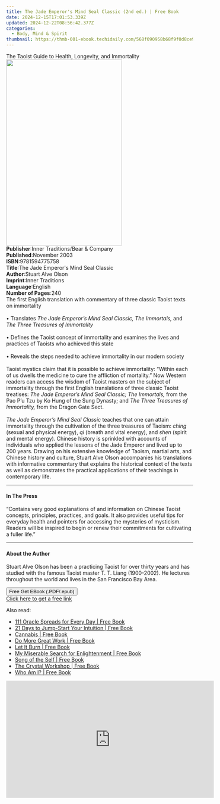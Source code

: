 ```yaml
---
title: The Jade Emperor's Mind Seal Classic (2nd ed.) | Free Book
date: 2024-12-15T17:01:53.339Z
updated: 2024-12-22T08:56:42.377Z
categories:
  - Body, Mind & Spirit
thumbnail: https://thmb-001-ebook.techidaily.com/568f090958b68f9f0d8ce9f501b703676e198da1eca24993d649c7671a0e3ab8.jpg
---
```

<main id="book-container">
  <div class="flex flex-col">
    <div class="book-brief flex-1 py-6 px-4 sm:p-6 md:py-10 md:px-8">
      <!-- brief-->
      <div class="book-brief-main">
        The Taoist Guide to Health, Longevity, and Immortality
      </div>
    </div>
    <div
      class="book-meta-info flex-1 grid gap-4 col-start-1 col-end-3 row-start-1 sm:mb-6 sm:grid-cols-4 lg:gap-6 lg:col-start-2 lg:row-end-6 lg:row-span-6 lg:mb-0"
    >
      <div
        class="book-meta-info-left place-content-center mt-4 p-4 text-sm leading-6 col-start-2 col-span-2 dark:text-slate-400"
      >
        <img
          class="w-full h-500 object-cover rounded-lg sm:h-255 sm:col-span-2 lg:col-span-full"
          src="https://img-001-ebook.techidaily.com/32c397e22fbf592291b0ab8fe7f5b8d6482724c51f0b5ccb747c908198ee0ac6.jpg"
          alt=""
          width="312"
          height="500"
        />
      </div>
      <div
        class="book-meta-info-right mt-2 col-start-1 row-start-2 col-span-3 self-center"
      >
        <!-- meta data  -->
        <div class="flex flex-col px-4 md:px-8">
          <div class="flex-1">
            <strong>Publisher</strong>:<span class="px-2"
              >Inner Traditions/Bear &amp; Company</span
            >
          </div>
          <div class="flex-1">
            <strong>Published</strong>:<span class="px-2">November 2003</span>
          </div>
          <div class="flex-1">
            <strong>ISBN</strong>:<span class="px-2">9781594775758</span>
          </div>
          <div class="flex-1">
            <strong>Title</strong>:<span class="px-2"
              >The Jade Emperor&#39;s Mind Seal Classic</span
            >
          </div>
          <div class="flex-1">
            <strong>Author</strong>:<span class="px-2">Stuart Alve Olson</span>
          </div>
          <div class="flex-1">
            <strong>Imprint</strong>:<span class="px-2">Inner Traditions</span>
          </div>
          <div class="flex-1">
            <strong>Language</strong>:<span class="px-2">English</span>
          </div>
          <div class="flex-1">
            <strong>Number of Pages</strong>:<span class="px-2">240</span>
          </div>
        </div>
      </div>
    </div>
    <div class="book-description flex-1 py-6 px-4 sm:p-6 md:py-10 md:px-8">
      <div class="book-description-main">
        <div accordion-content="" id="description">
          The first English translation with commentary of three classic Taoist
          texts on immortality<br /><br />• Translates
          <i>The Jade Emperor’s Mind Seal Classic, The Immortals,</i> and
          <i>The Three Treasures of Immortality<br /><br /></i>• Defines the
          Taoist concept of immortality and examines the lives and practices of
          Taoists who achieved this state<br /><br />• Reveals the steps needed
          to achieve immortality in our modern society<br /><br />Taoist mystics
          claim that it is possible to achieve immortality: “Within each of us
          dwells the medicine to cure the affliction of mortality.” Now Western
          readers can access the wisdom of Taoist masters on the subject of
          immortality through the first English translations of three classic
          Taoist treatises:
          <i>The Jade Emperor’s Mind Seal Classic; The Immortals,</i> from the
          Pao P’u Tzu by Ko Hung of the Sung Dynasty; and
          <i>The Three Treasures of Immortality,</i> from the Dragon Gate Sect.
          <br /><br /><i>The Jade Emperor’s Mind Seal Classic</i> teaches that
          one can attain immortality through the cultivation of the three
          treasures of Taoism: <i>ching</i> (sexual and physical energy),
          <i>qi</i> (breath and vital energy), and <i>shen</i> (spirit and
          mental energy). Chinese history is sprinkled with accounts of
          individuals who applied the lessons of the Jade Emperor and lived up
          to 200 years. Drawing on his extensive knowledge of Taoism, martial
          arts, and Chinese history and culture, Stuart Alve Olson accompanies
          his translations with informative commentary that explains the
          historical context of the texts as well as demonstrates the practical
          applications of their teachings in contemporary life.
        </div>
        <div class="accordion-fader"></div>
      </div>
    </div>
    <div class="book-excerpts flex-1 py-6 px-4 sm:p-6 md:py-10 md:px-8">
      <!-- excerpts-->
      <div class="book-excerpts-main">
        <hr />
        <h4 class="placeholder placeholder-heading">
          <span>In The Press</span>
        </h4>
        <p>
          “Contains very good explanations of and information on Chinese Taoist
          concepts, principles, practices, and goals. It also provides useful
          tips for everyday health and pointers for accessing the mysteries of
          mysticism. Readers will be inspired to begin or renew their
          commitments for cultivating a fuller life.”
        </p>
      </div>
    </div>
    <div class="book-about-author flex-1 py-6 px-4 sm:p-6 md:py-10 md:px-8">
      <!-- about author-->
      <div class="book-main-author-main">
        <hr />
        <h4 class="placeholder placeholder-heading">
          <span>About the Author</span>
        </h4>
        <p>
          Stuart Alve Olson has been a practicing Taoist for over thirty years
          and has studied with the famous Taoist master T. T. Liang (1900-2002).
          He lectures throughout the world and lives in the San Francisco Bay
          Area.
        </p>
      </div>
    </div>
    <div class="book-free-get flex-1 py-6 px-4 sm:p-6 md:py-10 md:px-8">
      <button
        id="btn-free-get"
        class="bg-blue-500 hover:bg-blue-700 text-white font-bold py-2 px-4 rounded"
      >
        Free Get EBook (.PDF/.epub)
      </button>
      <div id="countdown-display" class="px-2 text-lg mt-2"></div>
      <a
        id="free-link"
        class="hidden bg-blue-500 hover:bg-blue-700 text-white font-bold py-2 px-4 rounded"
        href="https://www.ebooks.com/en-us/book/95782142/the-jade-emperor-s-mind-seal-classic/stuart-alve-olson/"
        target="_blank"
        >Click here to get a free link</a
      >
    </div>
    <script>
      let countdownTime = 0;
      let countdownInterval = null;
      document
        .getElementById('btn-free-get')
        .addEventListener('click', startCountdown);
      function startCountdown() {
        countdownTime = new Date().getTime() + 60000 * 3;
        countdownInterval = setInterval(updateCountdown, 1000);
        document.getElementById('btn-free-get').disabled = true;
        document
          .getElementById('btn-free-get')
          .classList.add('bg-gray-500', 'cursor-not-allowed');
      }
      function updateCountdown() {
        let currentTime = new Date().getTime();
        let timeLeft = countdownTime - currentTime;
        let secondsLeft = Math.floor(timeLeft / 1000);
        document.getElementById('countdown-display').innerHTML =
          `Remaining time: ${secondsLeft} seconds.`;
        if (secondsLeft <= 0) {
          clearInterval(countdownInterval);
          document.getElementById('btn-free-get').classList.add('hidden');
          document.getElementById('free-link').classList.remove('hidden');
          document.getElementById('countdown-display').innerHTML = '';
        }
      }
    </script>
  </div>
</main>

<ins class="adsbygoogle"
      style="display:block"
      data-ad-client="ca-pub-7571918770474297"
      data-ad-slot="8358498916"
      data-ad-format="auto"
      data-full-width-responsive="true"></ins>
    

<span class="atpl-alsoreadstyle">Also read:</span>
<div><ul>
<li><a href="https://novels-ebooks.techidaily.com/210842052-9781401976347-111-oracle-spreads-for-every-day/"><u>111 Oracle Spreads for Every Day | Free Book</u></a></li>
<li><a href="https://novels-ebooks.techidaily.com/210842060-9781837821150-21-days-to-jump-start-your-intuition/"><u>21 Days to Jump-Start Your Intuition | Free Book</u></a></li>
<li><a href="https://novels-ebooks.techidaily.com/210840692-9781634243995-cannabis/"><u>Cannabis | Free Book</u></a></li>
<li><a href="https://novels-ebooks.techidaily.com/210842871-9780761158271-do-more-great-work/"><u>Do More Great Work | Free Book</u></a></li>
<li><a href="https://novels-ebooks.techidaily.com/210843107-9781797222097-let-it-burn/"><u>Let It Burn | Free Book</u></a></li>
<li><a href="https://novels-ebooks.techidaily.com/210840534-9781544536149-my-miserable-search-for-enlightenment/"><u>My Miserable Search for Enlightenment | Free Book</u></a></li>
<li><a href="https://novels-ebooks.techidaily.com/210840588-9798218201104-song-of-the-self/"><u>Song of the Self | Free Book</u></a></li>
<li><a href="https://novels-ebooks.techidaily.com/210842725-9781579659714-the-crystal-workshop/"><u>The Crystal Workshop | Free Book</u></a></li>
<li><a href="https://novels-ebooks.techidaily.com/210840602-9798988121015-who-am-i/"><u>Who Am I? | Free Book</u></a></li>
</ul></div>

<!-- affiliate ads begin -->
<iframe width="560" height="315" src="https://www.youtube.com/embed/g6xXIR_Uh1A?si=TMXzklPEY50MUM05" title="YouTube video player" frameborder="0" allow="accelerometer; autoplay; clipboard-write; encrypted-media; gyroscope; picture-in-picture; web-share" referrerpolicy="strict-origin-when-cross-origin" allowfullscreen></iframe>
<!-- affiliate ads end -->

